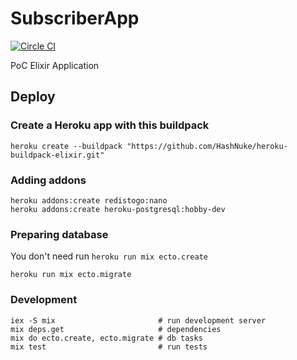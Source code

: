 # SubscriberApp

[![Circle
CI](https://circleci.com/gh/ignat-zakrevsky/subscriber_app/tree/master.svg?style=svg)](https://circleci.com/gh/ignat-zakrevsky/subscriber_app/tree/master)

PoC Elixir Application

## Deploy

### Create a Heroku app with this buildpack
```
heroku create --buildpack "https://github.com/HashNuke/heroku-buildpack-elixir.git"
```

### Adding addons
```
heroku addons:create redistogo:nano
heroku addons:create heroku-postgresql:hobby-dev
```

### Preparing database
You don't need run `heroku run mix ecto.create`
```
heroku run mix ecto.migrate
````

### Development
```
iex -S mix                       # run development server
mix deps.get                     # dependencies
mix do ecto.create, ecto.migrate # db tasks
mix test                         # run tests
```
